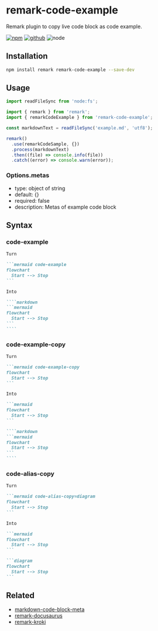 # remark-code-example

Remark plugin to copy live code block as code example.

[![npm][npm-badge]][npm-url]
[![github][github-badge]][github-url]
![node][node-badge]

[npm-url]: https://www.npmjs.com/package/remark-code-example
[npm-badge]: https://img.shields.io/npm/v/remark-code-example.svg?style=flat-square&logo=npm
[github-url]: https://github.com/nice-move/remark-code-example
[github-badge]: https://img.shields.io/npm/l/remark-code-example.svg?style=flat-square&colorB=blue&logo=github
[node-badge]: https://img.shields.io/node/v/remark-code-example.svg?style=flat-square&colorB=green&logo=node.js

## Installation

```sh
npm install remark remark-code-example --save-dev
```

## Usage

```mjs
import readFileSync from 'node:fs';

import { remark } from 'remark';
import { remarkCodeExample } from 'remark-code-example';

const markdownText = readFileSync('example.md', 'utf8');

remark()
  .use(remarkCodeSample, {})
  .process(markdownText)
  .then((file) => console.info(file))
  .catch((error) => console.warn(error));
```

### Options.metas

- type: object of string
- default: {}
- required: false
- description: Metas of example code block

## Syntax

### code-example

`````markdown
Turn

```mermaid code-example
flowchart
  Start --> Stop
```

Into

````markdown
```mermaid
flowchart
  Start --> Stop
```
````
`````

### code-example-copy

`````markdown
Turn

```mermaid code-example-copy
flowchart
  Start --> Stop
```

Into

```mermaid
flowchart
  Start --> Stop
```

````markdown
```mermaid
flowchart
  Start --> Stop
```
````
`````

### code-alias-copy

````markdown
Turn

```mermaid code-alias-copy=diagram
flowchart
  Start --> Stop
```

Into

```mermaid
flowchart
  Start --> Stop
```

```diagram
flowchart
  Start --> Stop
```
````

## Related

- [markdown-code-block-meta](https://github.com/nice-move/markdown-code-block-meta)
- [remark-docusaurus](https://github.com/nice-move/remark-docusaurus)
- [remark-kroki](https://github.com/nice-move/remark-kroki)
